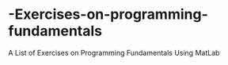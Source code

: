 # -Exercises-on-programming-fundamentals
A List of Exercises on Programming Fundamentals Using MatLab
